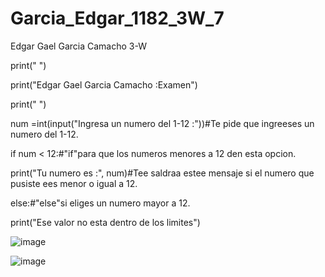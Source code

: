 # Garcia_Edgar_1182_3W_7

Edgar Gael Garcia Camacho 3-W

print(" ")

print("Edgar Gael Garcia Camacho :Examen")

print(" ")

num =int(input("Ingresa un numero del 1-12 :"))#Te pide que ingreeses un numero del 1-12. 

if num < 12:#"if"para que los numeros menores a 12 den esta opcion.

   print("Tu numero es :", num)#Tee saldraa estee mensaje si el numero que pusiste ees menor o igual a 12.

else:#"else"si eliges un numero mayor a 12.

print("Ese valor no esta dentro de los limites")
    

![image](https://github.com/user-attachments/assets/cd561182-368c-475b-9ab4-f7a911326300)

![image](https://github.com/user-attachments/assets/215a66c1-05ea-47fb-b6a1-480ae351f74d)

